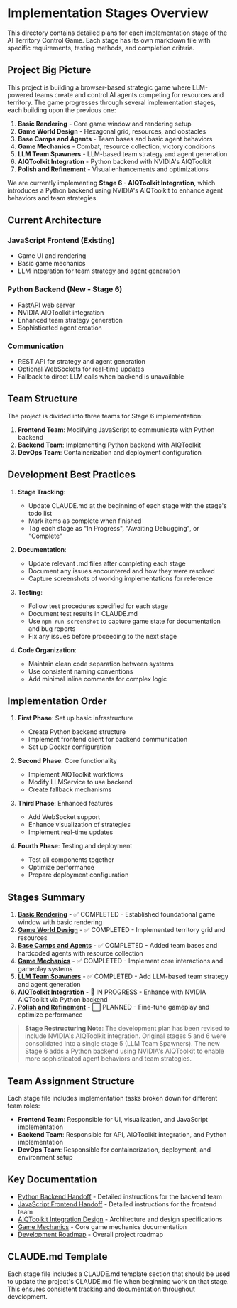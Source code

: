 # Implementation Stages Overview

This directory contains detailed plans for each implementation stage of the AI Territory Control Game. Each stage has its own markdown file with specific requirements, testing methods, and completion criteria.

## Project Big Picture

This project is building a browser-based strategic game where LLM-powered teams create and control AI agents competing for resources and territory. The game progresses through several implementation stages, each building upon the previous one:

1. **Basic Rendering** - Core game window and rendering setup
2. **Game World Design** - Hexagonal grid, resources, and obstacles
3. **Base Camps and Agents** - Team bases and basic agent behaviors
4. **Game Mechanics** - Combat, resource collection, victory conditions
5. **LLM Team Spawners** - LLM-based team strategy and agent generation
6. **AIQToolkit Integration** - Python backend with NVIDIA's AIQToolkit
7. **Polish and Refinement** - Visual enhancements and optimizations

We are currently implementing **Stage 6 - AIQToolkit Integration**, which introduces a Python backend using NVIDIA's AIQToolkit to enhance agent behaviors and team strategies.

## Current Architecture

### JavaScript Frontend (Existing)
- Game UI and rendering
- Basic game mechanics
- LLM integration for team strategy and agent generation

### Python Backend (New - Stage 6)
- FastAPI web server
- NVIDIA AIQToolkit integration
- Enhanced team strategy generation
- Sophisticated agent creation

### Communication
- REST API for strategy and agent generation
- Optional WebSockets for real-time updates
- Fallback to direct LLM calls when backend is unavailable

## Team Structure

The project is divided into three teams for Stage 6 implementation:

1. **Frontend Team**: Modifying JavaScript to communicate with Python backend
2. **Backend Team**: Implementing Python backend with AIQToolkit
3. **DevOps Team**: Containerization and deployment configuration

## Development Best Practices

1. **Stage Tracking**: 
   - Update CLAUDE.md at the beginning of each stage with the stage's todo list
   - Mark items as complete when finished
   - Tag each stage as "In Progress", "Awaiting Debugging", or "Complete"

2. **Documentation**:
   - Update relevant .md files after completing each stage
   - Document any issues encountered and how they were resolved
   - Capture screenshots of working implementations for reference

3. **Testing**:
   - Follow test procedures specified for each stage
   - Document test results in CLAUDE.md
   - Use `npm run screenshot` to capture game state for documentation and bug reports
   - Fix any issues before proceeding to the next stage

4. **Code Organization**:
   - Maintain clean code separation between systems
   - Use consistent naming conventions
   - Add minimal inline comments for complex logic

## Implementation Order

1. **First Phase**: Set up basic infrastructure
   - Create Python backend structure
   - Implement frontend client for backend communication
   - Set up Docker configuration

2. **Second Phase**: Core functionality
   - Implement AIQToolkit workflows
   - Modify LLMService to use backend
   - Create fallback mechanisms

3. **Third Phase**: Enhanced features
   - Add WebSocket support
   - Enhance visualization of strategies
   - Implement real-time updates

4. **Fourth Phase**: Testing and deployment
   - Test all components together
   - Optimize performance
   - Prepare deployment configuration

## Stages Summary

1. [**Basic Rendering**](./stage1_basic_rendering.md) - ✅ COMPLETED - Established foundational game window with basic rendering
2. [**Game World Design**](./stage2_game_world.md) - ✅ COMPLETED - Implemented territory grid and resources
3. [**Base Camps and Agents**](./stage3_bases_and_agents.md) - ✅ COMPLETED - Added team bases and hardcoded agents with resource collection
4. [**Game Mechanics**](./stage4_game_mechanics.md) - ✅ COMPLETED - Implement core interactions and gameplay systems
5. [**LLM Team Spawners**](./stage5_llm_spawners.md) - ✅ COMPLETED - Add LLM-based team strategy and agent generation
6. [**AIQToolkit Integration**](./stage6_llm_spawners.md) - 🔄 IN PROGRESS - Enhance with NVIDIA AIQToolkit via Python backend
7. [**Polish and Refinement**](./stage7_polish.md) - ⬜ PLANNED - Fine-tune gameplay and optimize performance

> **Stage Restructuring Note**: The development plan has been revised to include NVIDIA's AIQToolkit integration. Original stages 5 and 6 were consolidated into a single stage 5 (LLM Team Spawners). The new Stage 6 adds a Python backend using NVIDIA's AIQToolkit to enable more sophisticated agent behaviors and team strategies.

## Team Assignment Structure

Each stage file includes implementation tasks broken down for different team roles:
- **Frontend Team**: Responsible for UI, visualization, and JavaScript implementation
- **Backend Team**: Responsible for API, AIQToolkit integration, and Python implementation
- **DevOps Team**: Responsible for containerization, deployment, and environment setup

## Key Documentation

- [Python Backend Handoff](../python_backend_handoff.md) - Detailed instructions for the backend team
- [JavaScript Frontend Handoff](../javascript_frontend_handoff.md) - Detailed instructions for the frontend team
- [AIQToolkit Integration Design](../llm_aiqtoolkit_design.md) - Architecture and design specifications
- [Game Mechanics](../game_mechanics.md) - Core game mechanics documentation
- [Development Roadmap](../development_roadmap.md) - Overall project roadmap

## CLAUDE.md Template

Each stage file includes a CLAUDE.md template section that should be used to update the project's CLAUDE.md file when beginning work on that stage. This ensures consistent tracking and documentation throughout development.